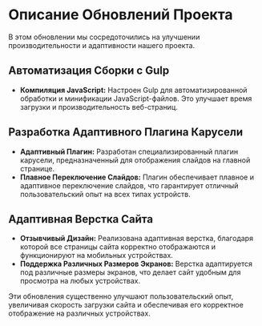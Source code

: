 # Описание Обновлений Проекта

В этом обновлении мы сосредоточились на улучшении производительности и адаптивности нашего проекта.

## Автоматизация Сборки с Gulp

- **Компиляция JavaScript:** Настроен Gulp для автоматизированной обработки и минификации JavaScript-файлов. Это улучшает время загрузки и производительность веб-страниц.

## Разработка Адаптивного Плагина Карусели

- **Адаптивный Плагин:** Разработан специализированный плагин карусели, предназначенный для отображения слайдов на главной странице. 
- **Плавное Переключение Слайдов:** Плагин обеспечивает плавное и адаптивное переключение слайдов, что гарантирует отличный пользовательский опыт на всех типах устройств.

## Адаптивная Верстка Сайта

- **Отзывчивый Дизайн:** Реализована адаптивная верстка, благодаря которой все страницы сайта корректно отображаются и функционируют на мобильных устройствах.
- **Поддержка Различных Размеров Экранов:** Верстка адаптируется под различные размеры экранов, что делает сайт удобным для просмотра на любых устройствах.

Эти обновления существенно улучшают пользовательский опыт, увеличивая скорость загрузки сайта и обеспечивая его корректное отображение на различных устройствах.
